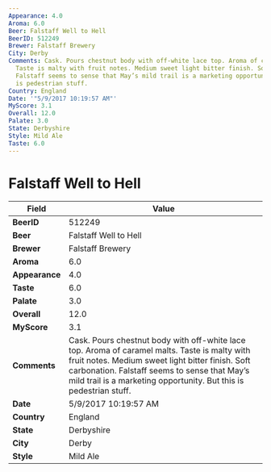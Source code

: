 ```yaml
---
Appearance: 4.0
Aroma: 6.0
Beer: Falstaff Well to Hell
BeerID: 512249
Brewer: Falstaff Brewery
City: Derby
Comments: Cask. Pours chestnut body with off-white lace top. Aroma of caramel malts.
  Taste is malty with fruit notes. Medium sweet light bitter finish. Soft carbonation.
  Falstaff seems to sense that May’s mild trail is a marketing opportunity. But this
  is pedestrian stuff.
Country: England
Date: '"5/9/2017 10:19:57 AM"'
MyScore: 3.1
Overall: 12.0
Palate: 3.0
State: Derbyshire
Style: Mild Ale
Taste: 6.0
---
```


# Falstaff Well to Hell

| Field         | Value |
|---------------|-------|
| **BeerID** | 512249 |
| **Beer** | Falstaff Well to Hell |
| **Brewer** | Falstaff Brewery |
| **Aroma** | 6.0 |
| **Appearance** | 4.0 |
| **Taste** | 6.0 |
| **Palate** | 3.0 |
| **Overall** | 12.0 |
| **MyScore** | 3.1 |
| **Comments** | Cask. Pours chestnut body with off-white lace top. Aroma of caramel malts. Taste is malty with fruit notes. Medium sweet light bitter finish. Soft carbonation. Falstaff seems to sense that May’s mild trail is a marketing opportunity. But this is pedestrian stuff. |
| **Date** | 5/9/2017 10:19:57 AM |
| **Country** | England |
| **State** | Derbyshire |
| **City** | Derby |
| **Style** | Mild Ale |
